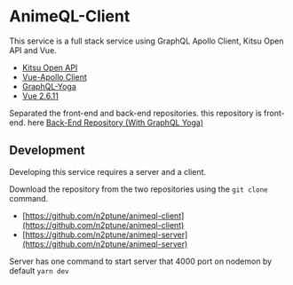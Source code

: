 # AnimeQL-Client

This service is a full stack service using GraphQL Apollo Client, Kitsu Open API and Vue.

- [Kitsu Open API](https://kitsu.docs.apiary.io/)
- [Vue-Apollo Client](https://vue-apollo.netlify.com/)
- [GraphQL-Yoga](https://github.com/prisma-labs/graphql-yoga)
- [Vue 2.6.11](https://vuejs.org/)

Separated the front-end and back-end repositories. this repository is front-end. here [Back-End Repository (With GraphQL Yoga)](https://github.com/n2ptune/animeql-server)

## Development

Developing this service requires a server and a client.

Download the repository from the two repositories using the `git clone` command.

- [https://github.com/n2ptune/animeql-client](https://github.com/n2ptune/animeql-client)
- [https://github.com/n2ptune/animeql-server](https://github.com/n2ptune/animeql-server)

Server has one command to start server that 4000 port on nodemon by default `yarn dev`
